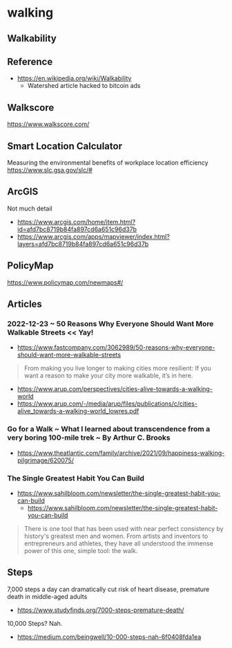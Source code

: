 # walking


## Walkability

## Reference

* https://en.wikipedia.org/wiki/Walkability
  * Watershed article hacked to bitcoin ads

## Walkscore

https://www.walkscore.com/


## Smart Location Calculator

Measuring the environmental benefits of workplace location efficiency
https://www.slc.gsa.gov/slc/#

## ArcGIS

Not much detail

* https://www.arcgis.com/home/item.html?id=afd7bc8719b84fa897cd6a651c96d37b
* https://www.arcgis.com/apps/mapviewer/index.html?layers=afd7bc8719b84fa897cd6a651c96d37b

## PolicyMap

https://www.policymap.com/newmaps#/

## Articles

### 2022-12-23 ~ 50 Reasons Why Everyone Should Want More Walkable Streets << Yay!

* https://www.fastcompany.com/3062989/50-reasons-why-everyone-should-want-more-walkable-streets
> From making you live longer to making cities more resilient: If you want a reason to make your city more walkable, it’s in here.

* https://www.arup.com/perspectives/cities-alive-towards-a-walking-world
* https://www.arup.com/-/media/arup/files/publications/c/cities-alive_towards-a-walking-world_lowres.pdf


### Go for a Walk ~ What I learned about transcendence from a very boring 100-mile trek ~ By Arthur C. Brooks
* https://www.theatlantic.com/family/archive/2021/09/happiness-walking-pilgrimage/620075/

### The Single Greatest Habit You Can Build

* https://www.sahilbloom.com/newsletter/the-single-greatest-habit-you-can-build
  * https://www.sahilbloom.com/newsletter/the-single-greatest-habit-you-can-build
>There is one tool that has been used with near perfect consistency by history's greatest men and women. From artists and inventors to entrepreneurs and athletes, they have all understood the immense power of this one, simple tool: the walk.

## Steps

7,000 steps a day can dramatically cut risk of heart disease, premature death in middle-aged adults
* https://www.studyfinds.org/7000-steps-premature-death/

10,000 Steps? Nah.

* https://medium.com/beingwell/10-000-steps-nah-6f0408fda1ea
